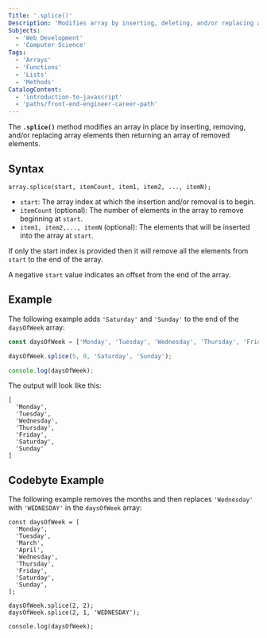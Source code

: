 ```yaml
---
Title: '.splice()'
Description: 'Modifies array by inserting, deleting, and/or replacing array elements then returns an array of deleted elements.'
Subjects:
  - 'Web Development'
  - 'Computer Science'
Tags:
  - 'Arrays'
  - 'Functions'
  - 'Lists'
  - 'Methods'
CatalogContent:
  - 'introduction-to-javascript'
  - 'paths/front-end-engineer-career-path'
---
```


The **`.splice()`** method modifies an array in place by inserting, removing, and/or replacing array elements then returning an array of removed elements.

## Syntax

```pseudo
array.splice(start, itemCount, item1, item2, ..., itemN);
```

- `start`: The array index at which the insertion and/or removal is to begin.
- `itemCount` (optional): The number of elements in the array to remove beginning at `start`.
- `item1, item2,..., itemN` (optional): The elements that will be inserted into the array at `start`.

If only the start index is provided then it will remove all the elements from `start` to the end of the array.

A negative `start` value indicates an offset from the end of the array.

## Example

The following example adds `'Saturday'` and `'Sunday'` to the end of the `daysOfWeek` array:

```js
const daysOfWeek = ['Monday', 'Tuesday', 'Wednesday', 'Thursday', 'Friday'];

daysOfWeek.splice(5, 0, 'Saturday', 'Sunday');

console.log(daysOfWeek);
```

The output will look like this:

```shell
[
  'Monday',
  'Tuesday',
  'Wednesday',
  'Thursday',
  'Friday',
  'Saturday',
  'Sunday'
]
```

## Codebyte Example

The following example removes the months and then replaces `'Wednesday'` with `'WEDNESDAY'` in the `daysOfWeek` array:

```codebyte/javascript
const daysOfWeek = [
  'Monday',
  'Tuesday',
  'March',
  'April',
  'Wednesday',
  'Thursday',
  'Friday',
  'Saturday',
  'Sunday',
];

daysOfWeek.splice(2, 2);
daysOfWeek.splice(2, 1, 'WEDNESDAY');

console.log(daysOfWeek);
```
